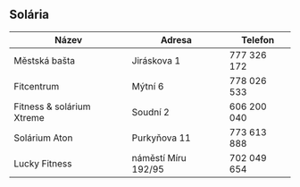## Solária

<div class="table-responsive">

| Název                        | Adresa              | Telefon     |
|------------------------------|---------------------|-------------|
| Městská bašta                | Jiráskova 1         | 777 326 172 |
| Fitcentrum                   | Mýtní 6             | 778 026 533 |
| Fitness & solárium Xtreme    | Soudní 2            | 606 200 040 |
| Solárium Aton                | Purkyňova 11        | 773 613 888 |
| Lucky Fitness                | náměstí Míru 192/95 | 702 049 654 |

</div>